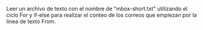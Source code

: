 Leer un archivo de texto con el nombre de "mbox-short.txt" utilizando el ciclo For y if-else para realizar el conteo de los correos que empiezan por la linea de texto From.
